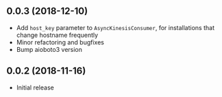 ## 0.0.3 (2018-12-10)

- Add `host_key` parameter to `AsyncKinesisConsumer`, for installations that change hostname frequently 
- Minor refactoring and bugfixes
- Bump aioboto3 version

## 0.0.2 (2018-11-16)

- Initial release